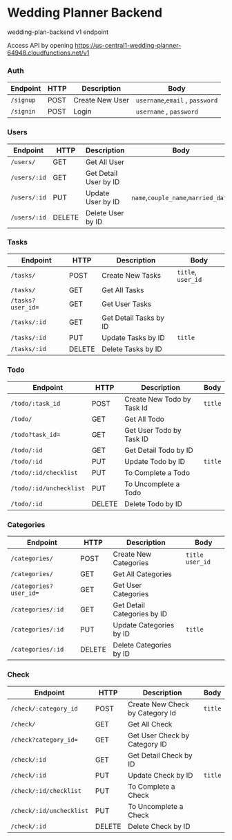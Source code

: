 # Wedding Planner Backend

wedding-plan-backend v1 endpoint

Access API by opening https://us-central1-wedding-planner-64948.cloudfunctions.net/v1

### Auth

| Endpoint  | HTTP | Description     | Body                            |
| --------- | ---- | --------------- | ------------------------------- |
| `/signup` | POST | Create New User | `username`,`email` , `password` |
| `/signin` | POST | Login           | `username` , `password`         |

### Users

| Endpoint     | HTTP   | Description           | Body                                |
| ------------ | ------ | --------------------- | ----------------------------------- |
| `/users/`    | GET    | Get All User          |                                     |
| `/users/:id` | GET    | Get Detail User by ID |                                     |
| `/users/:id` | PUT    | Update User by ID     | `name`,`couple_name`,`married_date` |
| `/users/:id` | DELETE | Delete User by ID     |                                     |

### Tasks

| Endpoint          | HTTP   | Description            | Body               |
| ----------------- | ------ | ---------------------- | ------------------ |
| `/tasks/`         | POST   | Create New Tasks       | `title`, `user_id` |
| `/tasks/`         | GET    | Get All Tasks          |                    |
| `/tasks?user_id=` | GET    | Get User Tasks         |                    |
| `/tasks/:id`      | GET    | Get Detail Tasks by ID |                    |
| `/tasks/:id`      | PUT    | Update Tasks by ID     | `title`            |
| `/tasks/:id`      | DELETE | Delete Tasks by ID     |                    |

### Todo

| Endpoint                | HTTP   | Description                | Body    |
| ----------------------- | ------ | -------------------------- | ------- |
| `/todo/:task_id`        | POST   | Create New Todo by Task Id | `title` |
| `/todo/`                | GET    | Get All Todo               |         |
| `/todo?task_id=`        | GET    | Get User Todo by Task ID   |         |
| `/todo/:id`             | GET    | Get Detail Todo by ID      |         |
| `/todo/:id`             | PUT    | Update Todo by ID          | `title` |
| `/todo/:id/checklist`   | PUT    | To Complete a Todo         |         |
| `/todo/:id/unchecklist` | PUT    | To Uncomplete a Todo       |         |
| `/todo/:id`             | DELETE | Delete Todo by ID          |         |

### Categories

| Endpoint               | HTTP   | Description                 | Body              |
| ---------------------- | ------ | --------------------------- | ----------------- |
| `/categories/`         | POST   | Create New Categories       | `title` `user_id` |
| `/categories/`         | GET    | Get All Categories          |                   |
| `/categories?user_id=` | GET    | Get User Categories         |                   |
| `/categories/:id`      | GET    | Get Detail Categories by ID |                   |
| `/categories/:id`      | PUT    | Update Categories by ID     | `title`           |
| `/categories/:id`      | DELETE | Delete Categories by ID     |                   |

### Check

| Endpoint                 | HTTP   | Description                     | Body    |
| ------------------------ | ------ | ------------------------------- | ------- |
| `/check/:category_id`    | POST   | Create New Check by Category Id | `title` |
| `/check/`                | GET    | Get All Check                   |         |
| `/check?category_id=`    | GET    | Get User Check by Category ID   |         |
| `/check/:id`             | GET    | Get Detail Check by ID          |         |
| `/check/:id`             | PUT    | Update Check by ID              | `title` |
| `/check/:id/checklist`   | PUT    | To Complete a Check             |         |
| `/check/:id/unchecklist` | PUT    | To Uncomplete a Check           |         |
| `/check/:id`             | DELETE | Delete Check by ID              |         |
